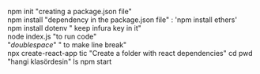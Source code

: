 npm init "creating a package.json file"  
npm install <pkg> "dependency in the package.json file" : 'npm install ethers'  
npm install dotenv " keep infura key in it"  
node index.js "to run code"  
"*doublespace*" " to make line break"  
  npx create-react-app tic "Create a folder with react dependencies"
cd
  pwd "hangi klasördesin"
  ls
  npm start
